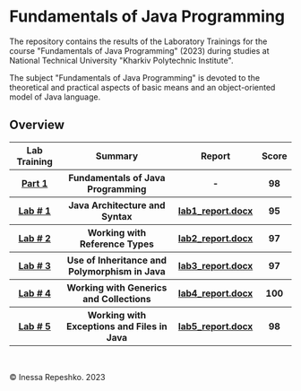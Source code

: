# Fundamentals of Java Programming
The repository contains the results of the Laboratory Trainings for the course "Fundamentals of Java Programming" (2023) during studies at National Technical University  "Kharkiv Polytechnic Institute".

The subject "Fundamentals of Java Programming" is devoted to the theoretical and practical aspects of basic means and an object-oriented model of Java language.



## Overview

<div>
    <table width="100%" border="0" cellpadding="1" align="center">  
        <tr>
            <th>Lab Training</th>
            <th>Summary</th>
            <th>Report</th>
            <th>Score</th>
        </tr>
        <tr>
            <th><a href="https://github.com/InessaRepeshko/fundamentals-of-java-programming/tree/main" target="_blank">Part 1</a></th>
            <th>Fundamentals of Java Programming</th>
            <th>-</th>
            <th>98</th>
        </tr>
        <tr>
            <th><a href="https://github.com/InessaRepeshko/fundamentals-of-java-programming/tree/main/lab1" target="_blank">Lab # 1</a></th>
            <th>Java Architecture and Syntax</th>
            <th><a href="https://github.com/InessaRepeshko/fundamentals-of-java-programming/blob/main/lab1/lab1_report.docx" target="_blank">lab1_report.docx</a></th>
            <th>95</th>
        </tr>
        <tr>
            <th><a href="https://github.com/InessaRepeshko/fundamentals-of-java-programming/tree/main/lab2" target="_blank">Lab # 2</a></th>
            <th>Working with Reference Types</th>
            <th><a href="https://github.com/InessaRepeshko/fundamentals-of-java-programming/blob/main/lab2/lab2_report.docx" target="_blank">lab2_report.docx</a></th>
            <th>97</th>
        </tr>
        <tr>
            <th><a href="https://github.com/InessaRepeshko/fundamentals-of-java-programming/tree/main/lab3" target="_blank">Lab # 3</a></th>
            <th>Use of Inheritance and Polymorphism in Java</th>
            <th><a href="https://github.com/InessaRepeshko/fundamentals-of-java-programming/blob/main/lab3/lab3_report.docx" target="_blank">lab3_report.docx</a></th>
            <th>97</th>
        </tr>
        <tr>
            <th><a href="https://github.com/InessaRepeshko/fundamentals-of-java-programming/tree/main/lab4" target="_blank">Lab # 4</a></th>
            <th>Working with Generics and Collections</th>
            <th><a href="https://github.com/InessaRepeshko/fundamentals-of-java-programming/blob/main/lab4/lab4_report.docx" target="_blank">lab4_report.docx</a></th>
            <th>100</th>
        </tr>
        <tr>
            <th><a href="https://github.com/InessaRepeshko/fundamentals-of-java-programming/tree/main/lab5" target="_blank">Lab # 5</a></th>
            <th>Working with Exceptions and Files in Java</th>
            <th><a href="https://github.com/InessaRepeshko/fundamentals-of-java-programming/blob/main/lab5/lab5_report.docx" target="_blank">lab5_report.docx</a></th>
            <th>98</th>
        </tr>
    </table>
</div><br />

© Inessa Repeshko. 2023
